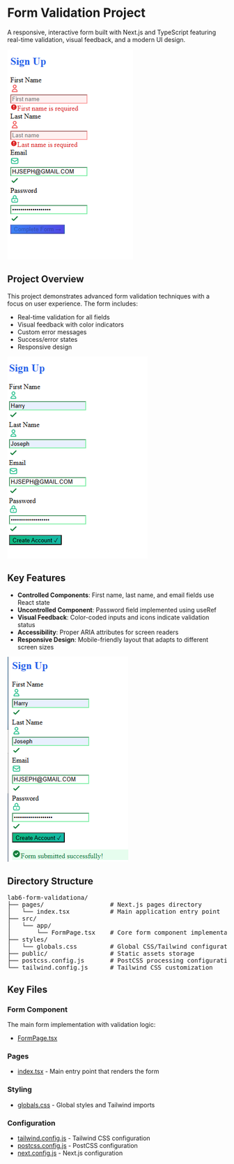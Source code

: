 # Form Validation Project

A responsive, interactive form built with Next.js and TypeScript featuring real-time validation, visual feedback, and a modern UI design.

![Form Screenshot](image/screenshot1.png)

## Project Overview

This project demonstrates advanced form validation techniques with a focus on user experience. The form includes:

- Real-time validation for all fields
- Visual feedback with color indicators
- Custom error messages
- Success/error states
- Responsive design

![Validation Example](image/screenshot2.png)

## Key Features

- **Controlled Components**: First name, last name, and email fields use React state
- **Uncontrolled Component**: Password field implemented using useRef
- **Visual Feedback**: Color-coded inputs and icons indicate validation status
- **Accessibility**: Proper ARIA attributes for screen readers
- **Responsive Design**: Mobile-friendly layout that adapts to different screen sizes

![Mobile View](image/screenshot3.png)

## Directory Structure
<pre>
lab6-form-validationa/
├── pages/                  # Next.js pages directory
│   └── index.tsx           # Main application entry point
├── src/
│   └── app/
│       └── FormPage.tsx    # Core form component implementation
├── styles/
│   └── globals.css         # Global CSS/Tailwind configuration
├── public/                 # Static assets storage
├── postcss.config.js       # PostCSS processing configuration
└── tailwind.config.js      # Tailwind CSS customization
</pre>




## Key Files

### Form Component

The main form implementation with validation logic:

- [FormPage.tsx](https://github.com/yourusername/lab6-form-validationa/blob/main/src/app/FormPage.tsx)

### Pages

- [index.tsx](https://github.com/yourusername/lab6-form-validationa/blob/main/pages/index.tsx) - Main entry point that renders the form

### Styling

- [globals.css](https://github.com/yourusername/lab6-form-validationa/blob/main/styles/globals.css) - Global styles and Tailwind imports

### Configuration

- [tailwind.config.js](https://github.com/yourusername/lab6-form-validationa/blob/main/tailwind.config.js) - Tailwind CSS configuration
- [postcss.config.js](https://github.com/yourusername/lab6-form-validationa/blob/main/postcss.config.js) - PostCSS configuration
- [next.config.js](https://github.com/yourusername/lab6-form-validationa/blob/main/next.config.js) - Next.js configuration


